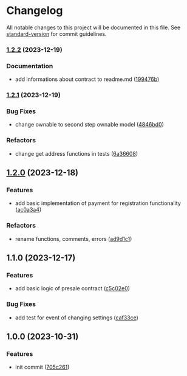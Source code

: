 # Changelog

All notable changes to this project will be documented in this file. See [standard-version](https://github.com/conventional-changelog/standard-version) for commit guidelines.

### [1.2.2](https://github.com/uamedwed/presale-web3-solidity/compare/v1.2.1...v1.2.2) (2023-12-19)


### Documentation

* add informations about contract to readme.md ([199476b](https://github.com/uamedwed/presale-web3-solidity/commit/199476b9527b5565aea614089044c2a0defa48a6))

### [1.2.1](https://github.com/uamedwed/presale-web3-solidity/compare/v1.2.0...v1.2.1) (2023-12-19)


### Bug Fixes

* change ownable to second step ownable model ([4846bd0](https://github.com/uamedwed/presale-web3-solidity/commit/4846bd053f5dd33b5d021b522ba05a0ceada2fba))


### Refactors

* change get address functions in tests ([6a36608](https://github.com/uamedwed/presale-web3-solidity/commit/6a366080d55e63338e7c1f9faa6c94aa0cc99b5c))

## [1.2.0](https://github.com/uamedwed/presale-web3-solidity/compare/v1.1.0...v1.2.0) (2023-12-18)


### Features

* add basic implementation of payment for registration functionality ([ac0a3a4](https://github.com/uamedwed/presale-web3-solidity/commit/ac0a3a46f9ba9f19a5f1dfe03b24d7dbc5718bc1))


### Refactors

* rename functions, comments, errors ([ad9d1c1](https://github.com/uamedwed/presale-web3-solidity/commit/ad9d1c109c38b1746109f7115eabffe2f3b81a3d))

## 1.1.0 (2023-12-17)


### Features

* add basic logic of presale contract ([c5c02e0](https://github.com/uamedwed/presale-web3-solidity/commit/c5c02e09000cc4e268bdbf7e0a372076fe7ddb48))


### Bug Fixes

* add test for event of changing settings ([caf33ce](https://github.com/uamedwed/presale-web3-solidity/commit/caf33ce8a27eedfedebfc169d048411bb6641644))

## 1.0.0 (2023-10-31)


### Features

* init commit ([705c261](https://github.com/uamedwed/presale-web3-solidity/commit/705c261e932c5621819009f86aa255e9974d97f8))
